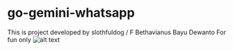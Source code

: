 # go-gemini-whatsapp
This is project developed by slothfuldog / F Bethavianus Bayu Dewanto
For fun only
![alt text](https://c.tenor.com/NWoNWoM8ojgAAAAd/tenor.gif)